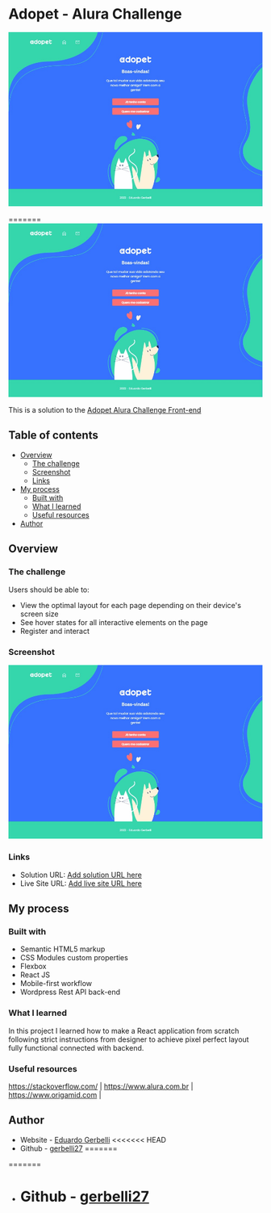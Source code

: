 # Adopet - Alura Challenge

![Design preview for the Adopet Alura Challenge Front-end](./public/images/screenshot.jpg)

=======
![Design preview for the Adopet Alura Challenge Front-end](./public/images/screenshot.jpg)

This is a solution to the [Adopet Alura Challenge Front-end](https://www.alura.com.br/)

## Table of contents

- [Overview](#overview)
  - [The challenge](#the-challenge)
  - [Screenshot](#screenshot)
  - [Links](#links)
- [My process](#my-process)
  - [Built with](#built-with)
  - [What I learned](#what-i-learned)
  - [Useful resources](#useful-resources)
- [Author](#author)

## Overview

### The challenge

Users should be able to:

- View the optimal layout for each page depending on their device's screen size
- See hover states for all interactive elements on the page
- Register and interact

### Screenshot

![](./public/images/screenshot.jpg)

### Links

- Solution URL: [Add solution URL here](https://github.com/gerbelli27/adopet)
- Live Site URL: [Add live site URL here](http://adopet.x10.mx/)

## My process

### Built with

- Semantic HTML5 markup
- CSS Modules custom properties
- Flexbox
- React JS
- Mobile-first workflow
- Wordpress Rest API back-end

### What I learned

In this project I learned how to make a React application from scratch following strict instructions from designer to achieve pixel perfect layout fully functional connected with backend.

### Useful resources

https://stackoverflow.com/ |
https://www.alura.com.br |
https://www.origamid.com |

## Author

- Website - [Eduardo Gerbelli](https://www.linkedin.com/in/eduardogerbelli/)
<<<<<<< HEAD
- Github - [gerbelli27](https://github.com/gerbelli27)
=======


=======
- # Github - [gerbelli27](https://github.com/gerbelli27)
